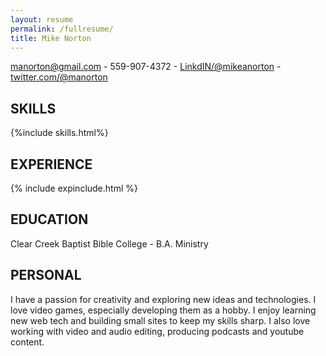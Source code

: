 ```yaml
---
layout: resume
permalink: /fullresume/
title: Mike Norton
---
```

manorton@gmail.com - 559-907-4372 - [LinkdIN/@mikeanorton](https://www.linkedin.com/in/mikeanorton/) - [twitter.com/@manorton](https://twitter.com/manorton)

SKILLS
--------------

{%include skills.html%}

EXPERIENCE
----------
{% include expinclude.html %}

EDUCATION
----------
Clear Creek Baptist Bible College - B.A. Ministry

PERSONAL
----------
I have a passion for creativity and exploring new ideas and technologies. I love video games, especially developing them as a hobby. I enjoy learning new web tech and building small sites to keep my skills sharp. I also love working with video and audio editing, producing podcasts and youtube content.
